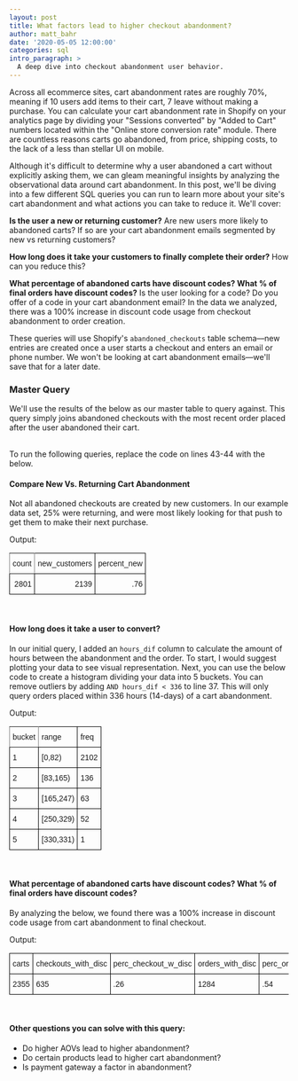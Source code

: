 ```yaml
---
layout: post
title: What factors lead to higher checkout abandonment?
author: matt_bahr
date: '2020-05-05 12:00:00'
categories: sql
intro_paragraph: >
  A deep dive into checkout abandonment user behavior.
---
```


Across all ecommerce sites, cart abandonment rates are roughly 70%, meaning if 10 users add items to their cart, 7 leave without making a purchase. You can calculate your cart abandonment rate in Shopify on your analytics page by dividing your "Sessions converted" by "Added to Cart" numbers located within the "Online store conversion rate" module. There are countless reasons carts go abandoned, from price, shipping costs, to the lack of a less than stellar UI on mobile.

Although it's difficult to determine why a user abandoned a cart without explicitly asking them, we can gleam meaningful insights by analyzing the observational data around cart abandonment. In this post, we'll be diving into a few different SQL queries you can run to learn more about your site's cart abandonment and what actions you can take to reduce it. We'll cover:

**Is the user a new or returning customer?** Are new users more likely to abandoned carts? If so are your cart abandonment emails segmented by new vs returning customers? 

**How long does it take your customers to finally complete their order?** How can you reduce this? 

**What percentage of abandoned carts have discount codes? What % of final orders have discount codes?** Is the user looking for a code? Do you offer of a code in your cart abandonment email? In the data we analyzed, there was a 100% increase in discount code usage from checkout abandonment to order creation. 

These queries will use Shopify's `abandoned_checkouts` table schema––new entries are created once a user starts a checkout and enters an email or phone number. We won't be looking at cart abandonment emails––we'll save that for a later date. 

### Master Query
We'll use the results of the below as our master table to query against. This query simply joins abandoned checkouts with the most recent order placed after the user abandoned their cart. 

<script src="https://gist.github.com/mattrbahr/0ce764b73b55db94c97758b3987f58db.js"></script>

<br>To run the following queries, replace the code on lines 43-44 with the below.

#### Compare New Vs. Returning Cart Abandonment
Not all abandoned checkouts are created by new customers. In our example data set, 25% were returning, and were most likely looking for that push to get them to make their next purchase.
<script src="https://gist.github.com/mattrbahr/c3f5e0d811fd21a2cd0cdb13154d40f6.js"></script> 

Output: 
<table style="border-collapse:collapse;border-spacing:0" class="tg"><tr><th style="border-color:inherit;border-style:solid;border-width:1px;font-family:inherit, sans-serif;font-size:14px;font-weight:normal;overflow:hidden;padding:10px 5px;text-align:left;vertical-align:top;word-break:normal">count</th><th style="border-color:black;border-style:solid;border-width:1px;font-family:inherit, sans-serif;font-size:14px;font-weight:normal;overflow:hidden;padding:10px 5px;text-align:left;vertical-align:top;word-break:normal">new_customers</th><th style="border-color:black;border-style:solid;border-width:1px;font-family:inherit, sans-serif;font-size:14px;font-weight:normal;overflow:hidden;padding:10px 5px;text-align:left;vertical-align:top;word-break:normal">percent_new</th></tr><tr><td style="border-color:black;border-style:solid;border-width:1px;font-family:inherit, sans-serif;font-size:14px;overflow:hidden;padding:10px 5px;text-align:right;vertical-align:top;word-break:normal">2801</td><td style="border-color:black;border-style:solid;border-width:1px;font-family:inherit, sans-serif;font-size:14px;overflow:hidden;padding:10px 5px;text-align:right;vertical-align:top;word-break:normal">2139</td><td style="border-color:black;border-style:solid;border-width:1px;font-family:inherit, sans-serif;font-size:14px;overflow:hidden;padding:10px 5px;text-align:right;vertical-align:top;word-break:normal">.76</td></tr>
</table>
<br>

#### How long does it take a user to convert?
In our initial query, I added an `hours_dif` column to calculate the amount of hours between the abandonment and the order. To start, I would suggest plotting your data to see visual representation. Next, you can use the below code to create a histogram dividing your data into 5 buckets. You can remove outliers by adding `AND hours_dif < 336` to line 37. This will only query orders placed within 336 hours (14-days) of a cart abandonment.
<script src="https://gist.github.com/mattrbahr/7933d496b3c3e980ec04024ee7ea963d.js"></script>

Output: 
<style type="text/css">
.tg  {border-collapse:collapse;border-spacing:0;}
.tg td{border-color:black;border-style:solid;border-width:1px;font-family:inherit, sans-serif;font-size:14px;
  overflow:hidden;padding:10px 5px;word-break:normal;}
.tg th{border-color:black;border-style:solid;border-width:1px;font-family:inherit, sans-serif;font-size:14px;
  font-weight:normal;overflow:hidden;padding:10px 5px;word-break:normal;}
.tg .tg-0pky{border-color:inherit;text-align:left;vertical-align:top}
.tg .tg-0lax{text-align:left;vertical-align:top}
</style>
<table class="tg">
  <tr>
    <th class="tg-0pky">bucket</th>
    <th class="tg-0lax">range</th>
    <th class="tg-0lax">freq</th>
  </tr>
  <tr>
    <td class="tg-0lax">1</td>
    <td class="tg-0lax">[0,82)</td>
    <td class="tg-0lax">2102</td>
  </tr>
  <tr>
    <td class="tg-0lax">2</td>
    <td class="tg-0lax">[83,165)</td>
    <td class="tg-0lax">136</td>
  </tr>
  <tr>
    <td class="tg-0lax">3</td>
    <td class="tg-0lax">[165,247)</td>
    <td class="tg-0lax">63</td>
  </tr>
  <tr>
    <td class="tg-0lax">4</td>
    <td class="tg-0lax">[250,329)</td>
    <td class="tg-0lax">52</td>
  </tr>
  <tr>
    <td class="tg-0lax">5</td>
    <td class="tg-0lax">[330,331)</td>
    <td class="tg-0lax">1</td>
  </tr>
</table>
<br>

#### What percentage of abandoned carts have discount codes? What % of final orders have discount codes?
By analyzing the below, we found there was a 100% increase in discount code usage from cart abandonment to final checkout. 
<script src="https://gist.github.com/mattrbahr/2d0341d59357393b70be2474066da6bf.js"></script>

Output: 

<style type="text/css">
.tg  {border-collapse:collapse;border-spacing:0;}
.tg td{border-color:black;border-style:solid;border-width:1px;font-family:Arial, sans-serif;font-size:14px;
  overflow:hidden;padding:10px 5px;word-break:normal;}
.tg th{border-color:black;border-style:solid;border-width:1px;font-family:Arial, sans-serif;font-size:14px;
  font-weight:normal;overflow:hidden;padding:10px 5px;word-break:normal;}
.tg .tg-0lax{text-align:left;vertical-align:top}
</style>
<table class="tg">
  <tr>
    <th class="tg-0lax">carts</th>
    <th class="tg-0lax">checkouts_with_disc</th>
    <th class="tg-0lax">perc_checkout_w_disc</th>
    <th class="tg-0lax">orders_with_disc</th>
    <th class="tg-0lax">perc_order_w_disc</th>
  </tr>
  <tr>
    <td class="tg-0lax">2355</td>
    <td class="tg-0lax">635</td>
    <td class="tg-0lax">.26</td>
    <td class="tg-0lax">1284</td>
    <td class="tg-0lax">.54</td>
  </tr>
</table>


<br>

#### Other questions you can solve with this query:
* Do higher AOVs lead to higher abandonment?
* Do certain products lead to higher cart abandonment?
* Is payment gateway a factor in abandonment?
